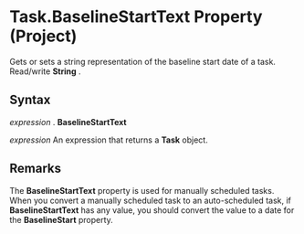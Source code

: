 
# Task.BaselineStartText Property (Project)

Gets or sets a string representation of the baseline start date of a task. Read/write  **String** .


## Syntax

 _expression_ . **BaselineStartText**

 _expression_ An expression that returns a **Task** object.


## Remarks

The  **BaselineStartText** property is used for manually scheduled tasks. When you convert a manually scheduled task to an auto-scheduled task, if **BaselineStartText** has any value, you should convert the value to a date for the **BaselineStart** property.

